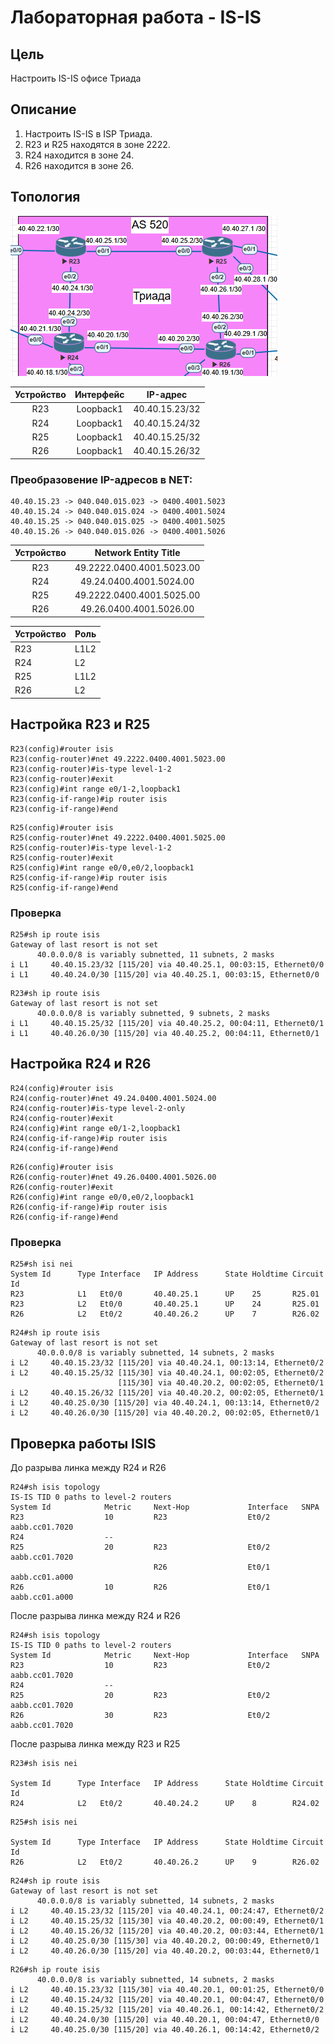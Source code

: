 # Лабораторная работа - IS-IS
## Цель
Настроить IS-IS офисе Триада

## Описание
1. Настроить IS-IS в ISP Триада.
2. R23 и R25 находятся в зоне 2222.
3. R24 находится в зоне 24.
4. R26 находится в зоне 26.

## Топология
![alt text](https://github.com/V1RaJ97/OTUS-NE/blob/00461f1e5707bca46131d3c5755e697065ff9b3d/Professional/Labs/IS-IS/triada.png)

| Устройство | Интерфейс |    IP-адрес    |
| :--------: | :-------: | :------------: |
| R23        | Loopback1 | 40.40.15.23/32 |
| R24        | Loopback1 | 40.40.15.24/32 |
| R25        | Loopback1 | 40.40.15.25/32 |
| R26        | Loopback1 | 40.40.15.26/32 |


### Преобразовение IP-адресов в NET:

```
40.40.15.23 -> 040.040.015.023 -> 0400.4001.5023
40.40.15.24 -> 040.040.015.024 -> 0400.4001.5024
40.40.15.25 -> 040.040.015.025 -> 0400.4001.5025
40.40.15.26 -> 040.040.015.026 -> 0400.4001.5026
```


| Устройство |   Network Entity Title    |
| :--------: | :-----------------------: |
| R23        | 49.2222.0400.4001.5023.00 |
| R24        | 49.24.0400.4001.5024.00   |
| R25        | 49.2222.0400.4001.5025.00 |
| R26        | 49.26.0400.4001.5026.00   |

| Устройство | Роль |
| :--------- | :--- |
| R23        | L1L2 |
| R24        | L2   |
| R25        | L1L2 |
| R26        | L2   |

## Настройка R23 и R25
```
R23(config)#router isis
R23(config-router)#net 49.2222.0400.4001.5023.00
R23(config-router)#is-type level-1-2
R23(config-router)#exit
R23(config)#int range e0/1-2,loopback1
R23(config-if-range)#ip router isis
R23(config-if-range)#end
```
```
R25(config)#router isis
R25(config-router)#net 49.2222.0400.4001.5025.00
R25(config-router)#is-type level-1-2
R25(config-router)#exit
R25(config)#int range e0/0,e0/2,loopback1
R25(config-if-range)#ip router isis
R25(config-if-range)#end
```
### Проверка
```
R25#sh ip route isis
Gateway of last resort is not set
      40.0.0.0/8 is variably subnetted, 11 subnets, 2 masks
i L1     40.40.15.23/32 [115/20] via 40.40.25.1, 00:03:15, Ethernet0/0
i L1     40.40.24.0/30 [115/20] via 40.40.25.1, 00:03:15, Ethernet0/0
```
```
R23#sh ip route isis
Gateway of last resort is not set
      40.0.0.0/8 is variably subnetted, 9 subnets, 2 masks
i L1     40.40.15.25/32 [115/20] via 40.40.25.2, 00:04:11, Ethernet0/1
i L1     40.40.26.0/30 [115/20] via 40.40.25.2, 00:04:11, Ethernet0/1
```
## Настройка R24 и R26
```
R24(config)#router isis
R24(config-router)#net 49.24.0400.4001.5024.00
R24(config-router)#is-type level-2-only
R24(config-router)#exit
R24(config)#int range e0/1-2,loopback1
R24(config-if-range)#ip router isis
R24(config-if-range)#end
```
```
R26(config)#router isis
R26(config-router)#net 49.26.0400.4001.5026.00
R26(config-router)#exit
R26(config)#int range e0/0,e0/2,loopback1
R26(config-if-range)#ip router isis
R26(config-if-range)#end
```
### Проверка
```
R25#sh isi nei
System Id      Type Interface   IP Address      State Holdtime Circuit Id
R23            L1   Et0/0       40.40.25.1      UP    25       R25.01           
R23            L2   Et0/0       40.40.25.1      UP    24       R25.01           
R26            L2   Et0/2       40.40.26.2      UP    7        R26.02  
```
```
R24#sh ip route isis
Gateway of last resort is not set
      40.0.0.0/8 is variably subnetted, 14 subnets, 2 masks
i L2     40.40.15.23/32 [115/20] via 40.40.24.1, 00:13:14, Ethernet0/2
i L2     40.40.15.25/32 [115/30] via 40.40.24.1, 00:02:05, Ethernet0/2
                        [115/30] via 40.40.20.2, 00:02:05, Ethernet0/1
i L2     40.40.15.26/32 [115/20] via 40.40.20.2, 00:02:05, Ethernet0/1
i L2     40.40.25.0/30 [115/20] via 40.40.24.1, 00:13:14, Ethernet0/2
i L2     40.40.26.0/30 [115/20] via 40.40.20.2, 00:02:05, Ethernet0/1
```
## Проверка работы ISIS
До разрыва линка между R24 и R26
```
R24#sh isis topology
IS-IS TID 0 paths to level-2 routers
System Id            Metric     Next-Hop             Interface   SNPA
R23                  10         R23                  Et0/2       aabb.cc01.7020
R24                  --
R25                  20         R23                  Et0/2       aabb.cc01.7020
                                R26                  Et0/1       aabb.cc01.a000
R26                  10         R26                  Et0/1       aabb.cc01.a000
```
После разрыва линка между R24 и R26
```
R24#sh isis topology
IS-IS TID 0 paths to level-2 routers
System Id            Metric     Next-Hop             Interface   SNPA
R23                  10         R23                  Et0/2       aabb.cc01.7020
R24                  --
R25                  20         R23                  Et0/2       aabb.cc01.7020
R26                  30         R23                  Et0/2       aabb.cc01.7020
```
После разрыва линка между R23 и R25
```
R23#sh isis nei

System Id      Type Interface   IP Address      State Holdtime Circuit Id
R24            L2   Et0/2       40.40.24.2      UP    8        R24.02  
```
```
R25#sh isis nei

System Id      Type Interface   IP Address      State Holdtime Circuit Id
R26            L2   Et0/2       40.40.26.2      UP    9        R26.02
```
```
R24#sh ip route isis
Gateway of last resort is not set
      40.0.0.0/8 is variably subnetted, 14 subnets, 2 masks
i L2     40.40.15.23/32 [115/20] via 40.40.24.1, 00:24:47, Ethernet0/2
i L2     40.40.15.25/32 [115/30] via 40.40.20.2, 00:00:49, Ethernet0/1
i L2     40.40.15.26/32 [115/20] via 40.40.20.2, 00:03:44, Ethernet0/1
i L2     40.40.25.0/30 [115/30] via 40.40.20.2, 00:00:49, Ethernet0/1
i L2     40.40.26.0/30 [115/20] via 40.40.20.2, 00:03:44, Ethernet0/1
```
```
R26#sh ip route isis
      40.0.0.0/8 is variably subnetted, 14 subnets, 2 masks
i L2     40.40.15.23/32 [115/30] via 40.40.20.1, 00:01:25, Ethernet0/0
i L2     40.40.15.24/32 [115/20] via 40.40.20.1, 00:04:47, Ethernet0/0
i L2     40.40.15.25/32 [115/20] via 40.40.26.1, 00:14:42, Ethernet0/2
i L2     40.40.24.0/30 [115/20] via 40.40.20.1, 00:04:47, Ethernet0/0
i L2     40.40.25.0/30 [115/20] via 40.40.26.1, 00:14:42, Ethernet0/2
```

